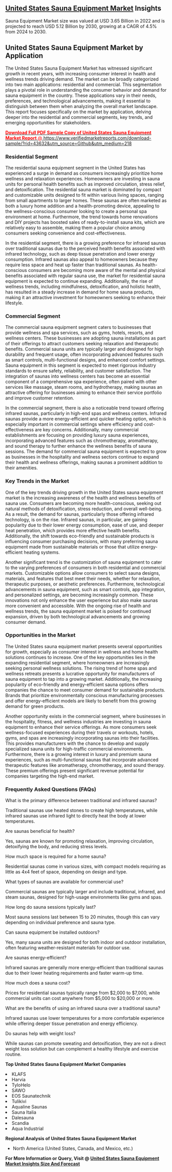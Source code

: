 <h2><a href="https://www.verifiedmarketreports.com/download-sample/?rid=43632&amp;utm_source=Github&amp;utm_medium=218" target="_blank">United States Sauna Equipment Market</a> Insights</h2><p>Sauna Equipment Market size was valued at USD 3.65 Billion in 2022 and is projected to reach USD 5.12 Billion by 2030, growing at a CAGR of 4.5% from 2024 to 2030.</p><p><h2>United States Sauna Equipment Market by Application</h2> <p>The United States Sauna Equipment Market has witnessed significant growth in recent years, with increasing consumer interest in health and wellness trends driving demand. The market can be broadly categorized into two main applications: residential and commercial. This segmentation plays a pivotal role in understanding the consumer behavior and demand for sauna equipment in the country. These applications vary in their needs, preferences, and technological advancements, making it essential to distinguish between them when analyzing the overall market landscape. This report focuses specifically on the market by application, delving deeper into the residential and commercial segments, key trends, and emerging opportunities for stakeholders. <a href="#"><p><span class=""><span style="color: #ff0000;"><strong>Download Full PDF Sample Copy of United States Sauna Equipment Market Report</strong> @ </span><a href="https://www.verifiedmarketreports.com/download-sample/?rid=43632&amp;utm_source=Github&amp;utm_medium=218" target="_blank">https://www.verifiedmarketreports.com/download-sample/?rid=43632&amp;utm_source=Github&amp;utm_medium=218</a></span></p></a></p> <h3>Residential Segment</h3> <p>The residential sauna equipment segment in the United States has experienced a surge in demand as consumers increasingly prioritize home wellness and relaxation experiences. Homeowners are investing in sauna units for personal health benefits such as improved circulation, stress relief, and detoxification. The residential sauna market is dominated by compact and customizable units designed to fit within various living spaces, ranging from small apartments to larger homes. These saunas are often marketed as both a luxury home addition and a health-promoting device, appealing to the wellness-conscious consumer looking to create a personal spa environment at home. Furthermore, the trend towards home renovations and DIY projects has boosted sales of ready-to-install sauna kits, which are relatively easy to assemble, making them a popular choice among consumers seeking convenience and cost-effectiveness. <p>In the residential segment, there is a growing preference for infrared saunas over traditional saunas due to the perceived health benefits associated with infrared technology, such as deep tissue penetration and lower energy consumption. Infrared saunas also appeal to homeowners because they require less space and heat up faster than traditional saunas. As health-conscious consumers are becoming more aware of the mental and physical benefits associated with regular sauna use, the market for residential sauna equipment is expected to continue expanding. Additionally, the rise of wellness trends, including mindfulness, detoxification, and holistic health, has resulted in a steady increase in demand for home sauna products, making it an attractive investment for homeowners seeking to enhance their lifestyle. <h3>Commercial Segment</h3> <p>The commercial sauna equipment segment caters to businesses that provide wellness and spa services, such as gyms, hotels, resorts, and wellness centers. These businesses are adopting sauna installations as part of their offerings to attract customers seeking relaxation and therapeutic benefits. Commercial sauna units are typically larger and designed for high durability and frequent usage, often incorporating advanced features such as smart controls, multi-functional designs, and enhanced comfort settings. Sauna equipment in this segment is expected to meet rigorous industry standards to ensure safety, reliability, and customer satisfaction. The integration of saunas into wellness centers has become an essential component of a comprehensive spa experience, often paired with other services like massage, steam rooms, and hydrotherapy, making saunas an attractive offering for businesses aiming to enhance their service portfolio and improve customer retention. <p>In the commercial segment, there is also a noticeable trend toward offering infrared saunas, particularly in high-end spas and wellness centers. Infrared saunas provide a more energy-efficient and quicker heating option, which is especially important in commercial settings where efficiency and cost-effectiveness are key concerns. Additionally, many commercial establishments are focusing on providing luxury sauna experiences, incorporating advanced features such as chromotherapy, aromatherapy, and sound therapy to further enhance the wellness benefits of sauna sessions. The demand for commercial sauna equipment is expected to grow as businesses in the hospitality and wellness sectors continue to expand their health and wellness offerings, making saunas a prominent addition to their amenities. <h3>Key Trends in the Market</h3> <p>One of the key trends driving growth in the United States sauna equipment market is the increasing awareness of the health and wellness benefits of sauna use. Consumers are becoming more health-conscious, seeking out natural methods of detoxification, stress reduction, and overall well-being. As a result, the demand for saunas, particularly those offering infrared technology, is on the rise. Infrared saunas, in particular, are gaining popularity due to their lower energy consumption, ease of use, and deeper heat penetration, which provides more effective health benefits. Additionally, the shift towards eco-friendly and sustainable products is influencing consumer purchasing decisions, with many preferring sauna equipment made from sustainable materials or those that utilize energy-efficient heating systems. <p>Another significant trend is the customization of sauna equipment to cater to the varying preferences of consumers in both residential and commercial markets. Customizable options allow consumers to select sauna designs, materials, and features that best meet their needs, whether for relaxation, therapeutic purposes, or aesthetic preferences. Furthermore, technological advancements in sauna equipment, such as smart controls, app integration, and personalized settings, are becoming increasingly common. These innovations not only enhance the user experience but also make saunas more convenient and accessible. With the ongoing rise of health and wellness trends, the sauna equipment market is poised for continued expansion, driven by both technological advancements and growing consumer demand. <h3>Opportunities in the Market</h3> <p>The United States sauna equipment market presents several opportunities for growth, especially as consumer interest in wellness and home health solutions continues to increase. One of the key opportunities lies in the expanding residential segment, where homeowners are increasingly seeking personal wellness solutions. The rising trend of home spas and wellness retreats presents a lucrative opportunity for manufacturers of sauna equipment to tap into a growing market. Additionally, the increasing popularity of eco-friendly and energy-efficient sauna options offers companies the chance to meet consumer demand for sustainable products. Brands that prioritize environmentally conscious manufacturing processes and offer energy-efficient models are likely to benefit from this growing demand for green products. <p>Another opportunity exists in the commercial segment, where businesses in the hospitality, fitness, and wellness industries are investing in sauna equipment to enhance their service offerings. As more consumers seek wellness-focused experiences during their travels or workouts, hotels, gyms, and spas are increasingly incorporating saunas into their facilities. This provides manufacturers with the chance to develop and supply specialized sauna units for high-traffic commercial environments. Furthermore, there is a growing interest in luxury and premium sauna experiences, such as multi-functional saunas that incorporate advanced therapeutic features like aromatherapy, chromotherapy, and sound therapy. These premium offerings present significant revenue potential for companies targeting the high-end market. <h3>Frequently Asked Questions (FAQs)</h3> <p>What is the primary difference between traditional and infrared saunas?</p> <p>Traditional saunas use heated stones to create high temperatures, while infrared saunas use infrared light to directly heat the body at lower temperatures.</p> <p>Are saunas beneficial for health?</p> <p>Yes, saunas are known for promoting relaxation, improving circulation, detoxifying the body, and reducing stress levels.</p> <p>How much space is required for a home sauna?</p> <p>Residential saunas come in various sizes, with compact models requiring as little as 4x4 feet of space, depending on design and type.</p> <p>What types of saunas are available for commercial use?</p> <p>Commercial saunas are typically larger and include traditional, infrared, and steam saunas, designed for high-usage environments like gyms and spas.</p> <p>How long do sauna sessions typically last?</p> <p>Most sauna sessions last between 15 to 20 minutes, though this can vary depending on individual preference and sauna type.</p> <p>Can sauna equipment be installed outdoors?</p> <p>Yes, many sauna units are designed for both indoor and outdoor installation, often featuring weather-resistant materials for outdoor use.</p> <p>Are saunas energy-efficient?</p> <p>Infrared saunas are generally more energy-efficient than traditional saunas due to their lower heating requirements and faster warm-up time.</p> <p>How much does a sauna cost?</p> <p>Prices for residential saunas typically range from $2,000 to $7,000, while commercial units can cost anywhere from $5,000 to $20,000 or more.</p> <p>What are the benefits of using an infrared sauna over a traditional sauna?</p> <p>Infrared saunas use lower temperatures for a more comfortable experience while offering deeper tissue penetration and energy efficiency.</p> <p>Do saunas help with weight loss?</p> <p>While saunas can promote sweating and detoxification, they are not a direct weight loss solution but can complement a healthy lifestyle and exercise routine.</p></p><p><strong>Top United States Sauna Equipment Market Companies</strong></p><div data-test-id=""><p><li>KLAFS</li><li> Harvia</li><li> TyloHelo</li><li> SAWO</li><li> EOS Saunatechnik</li><li> Tulikivi</li><li> Aqualine Saunas</li><li> Sauna Italia</li><li> Dalesauna</li><li> Scandia</li><li> Aqua Industrial</li></p><div><strong>Regional Analysis of&nbsp;United States Sauna Equipment Market</strong></div><ul><li dir="ltr"><p dir="ltr">North America&nbsp;(United States, Canada, and Mexico, etc.)</p></li></ul><p><strong>For More Information or Query, Visit @&nbsp;</strong><strong><a href="https://www.verifiedmarketreports.com/product/global-sauna-equipment-market-2019-by-manufacturers-regions-type-and-application-forecast-to-2024/?utm_source=Github&amp;utm_medium=218" target="_blank">United States Sauna Equipment Market Insights Size And Forecast</a></strong></p></div>
